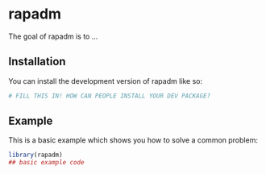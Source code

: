 
# rapadm

<!-- badges: start -->
<!-- badges: end -->

The goal of rapadm is to ...

## Installation

You can install the development version of rapadm like so:

``` r
# FILL THIS IN! HOW CAN PEOPLE INSTALL YOUR DEV PACKAGE?
```

## Example

This is a basic example which shows you how to solve a common problem:

``` r
library(rapadm)
## basic example code
```

